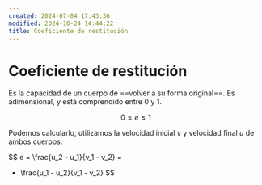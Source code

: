 ```yaml
---
created: 2024-07-04 17:43:36
modified: 2024-10-24 14:44:22
title: Coeficiente de restitución
---
```


# Coeficiente de restitución

Es la capacidad de un cuerpo de ==volver a su forma original==. Es adimensional, y está comprendido entre $0$ y $1$.

$$
0 \leq e \leq 1
$$

Podemos calcularlo, utilizamos la velocidad inicial $v$ y velocidad final $u$ de ambos cuerpos.

$$
e =
\frac{u_2 - u_1}{v_1 - v_2} =
- \frac{u_1 - u_2}{v_1 - v_2}
$$
